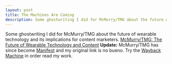 ```yaml
---
layout: post
title: The Machines Are Coming
description: Some ghostwriting I did for McMurry/TMG about the future of wearable technology and its implications for content marketers. 
---
```


Some ghostwriting I did for McMurry/TMG about the future of wearable technology and its implications for content marketers. [McMurry/TMG: The Future of Wearable Technology and Content](http://mcmurrytmg.com/articles/what-are-you-wearing) **Update:** McMurry/TMG has since become [Manifest](http://www.manifest.com/) and my original link is no bueno. Try the [Wayback Machine](http://web.archive.org/web/20150327020304/http://mcmurrytmg.com/articles/what-are-you-wearing) in order read my work.